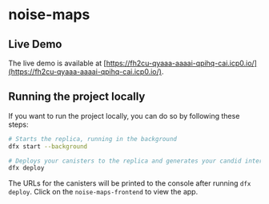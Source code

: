 # noise-maps

## Live Demo

The live demo is available at [https://fh2cu-qyaaa-aaaai-qpihq-cai.icp0.io/](https://fh2cu-qyaaa-aaaai-qpihq-cai.icp0.io/).

## Running the project locally

If you want to run the project locally, you can do so by following these steps:

```bash
# Starts the replica, running in the background
dfx start --background

# Deploys your canisters to the replica and generates your candid interface
dfx deploy
```

The URLs for the canisters will be printed to the console after running `dfx deploy`. Click on the `noise-maps-frontend` to view the app.
